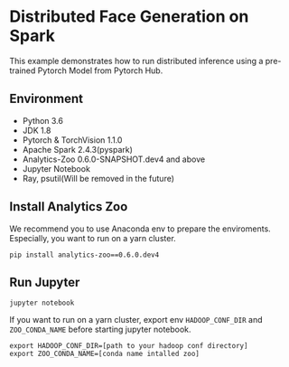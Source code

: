 # Distributed Face Generation on Spark

This example demonstrates how to run distributed inference using a pre-trained Pytorch Model from Pytorch Hub.

## Environment
* Python 3.6
* JDK 1.8
* Pytorch & TorchVision 1.1.0
* Apache Spark 2.4.3(pyspark)
* Analytics-Zoo 0.6.0-SNAPSHOT.dev4 and above
* Jupyter Notebook
* Ray, psutil(Will be removed in the future)

## Install Analytics Zoo
We recommend you to use Anaconda env to prepare the enviroments. Especially, you want to run on a yarn cluster. 
```
pip install analytics-zoo==0.6.0.dev4
```

## Run Jupyter

```
jupyter notebook
```

If you want to run on a yarn cluster, export env `HADOOP_CONF_DIR` and `ZOO_CONDA_NAME` before starting jupyter notebook.
```
export HADOOP_CONF_DIR=[path to your hadoop conf directory]
export ZOO_CONDA_NAME=[conda name intalled zoo]
```

